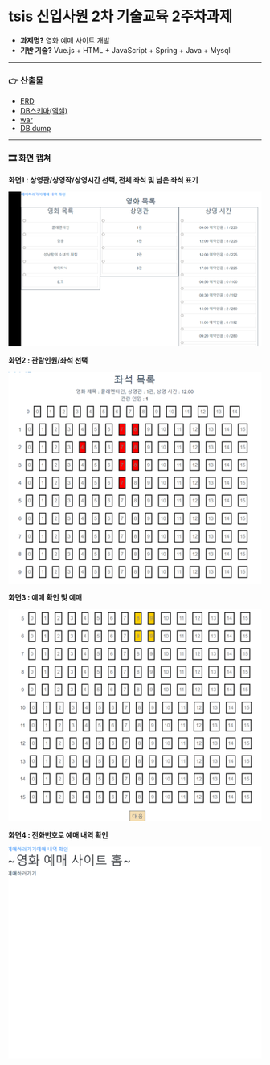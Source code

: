 # tsis 신입사원 2차 기술교육 2주차과제

- **과제명?** 영화 예매 사이트 개발 
- **기반 기술?** Vue.js + HTML + JavaScript + Spring + Java + Mysql 

* * *

### 👉 산출물
- [ERD](assets/erd.JPG)
- [DB스키마(엑셀)](산출물/schema.csv)
- [war](산출물/MovieYeme-0.0.1-SNAPSHOT.war)
- [DB dump](산출물/db-Dump20210428/)


* * *

### 🎞 화면 캡쳐
**화면1 : 상영관/상영작/상영시간 선택, 전체 좌석 및 남은 좌석 표기**

![1](assets/1.gif)


**화면2 : 관람인원/좌석 선택**

![2](assets/2.gif)


**화면3 : 예매 확인 및 예매**

![3](assets/3.gif)



**화면4 : 전화번호로 예매 내역 확인**

![4](assets/4.gif)
